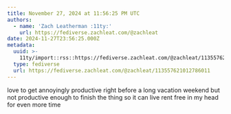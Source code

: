 ```yaml
---
title: November 27, 2024 at 11:56:25 PM UTC
authors:
  - name: 'Zach Leatherman :11ty:'
    url: https://fediverse.zachleat.com/@zachleat
date: 2024-11-27T23:56:25.000Z
metadata:
  uuid: >-
    11ty/import::rss::https://fediverse.zachleat.com/@zachleat/113557621012786011
  type: fediverse
  url: https://fediverse.zachleat.com/@zachleat/113557621012786011
---
```

love to get annoyingly productive right before a long vacation weekend but not productive enough to finish the thing so it can live rent free in my head for even more time